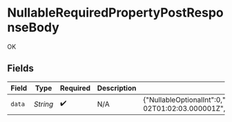 # NullableRequiredPropertyPostResponseBody

OK


## Fields

| Field                                                                                                                                                                                                                                                                                    | Type                                                                                                                                                                                                                                                                                     | Required                                                                                                                                                                                                                                                                                 | Description                                                                                                                                                                                                                                                                              | Example                                                                                                                                                                                                                                                                                  |
| ---------------------------------------------------------------------------------------------------------------------------------------------------------------------------------------------------------------------------------------------------------------------------------------- | ---------------------------------------------------------------------------------------------------------------------------------------------------------------------------------------------------------------------------------------------------------------------------------------- | ---------------------------------------------------------------------------------------------------------------------------------------------------------------------------------------------------------------------------------------------------------------------------------------- | ---------------------------------------------------------------------------------------------------------------------------------------------------------------------------------------------------------------------------------------------------------------------------------------- | ---------------------------------------------------------------------------------------------------------------------------------------------------------------------------------------------------------------------------------------------------------------------------------------- |
| `data`                                                                                                                                                                                                                                                                                   | *String*                                                                                                                                                                                                                                                                                 | :heavy_check_mark:                                                                                                                                                                                                                                                                       | N/A                                                                                                                                                                                                                                                                                      | {"NullableOptionalInt":0,"NullableRequiredArray":null,"NullableRequiredBigIntStr":"9223372036854775807","NullableRequiredDateTime":"2024-03-02T01:02:03.000001Z","NullableRequiredDecimalStr":"3.14159265358979344719667586","NullableRequiredEnum":"second","NullableRequiredInt":null} |